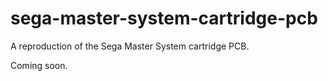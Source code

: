 # sega-master-system-cartridge-pcb
A reproduction of the Sega Master System cartridge PCB.

Coming soon.
